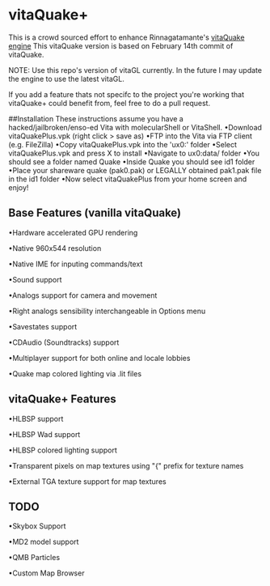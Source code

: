 # vitaQuake+

This is a crowd sourced effort to enhance Rinnagatamante's [vitaQuake engine](https://github.com/Rinnegatamante/vitaQuake)
This vitaQuake version is based on February 14th commit of vitaQuake.

NOTE: Use this repo's version of vitaGL currently. In the future I may update the engine to use the latest vitaGL.

If you add a feature thats not specifc to the project you're working that vitaQuake+ could benefit from, feel free to do a pull request.

##Installation
These instructions assume you have a hacked/jailbroken/enso-ed Vita with molecularShell or VitaShell.
•Download vitaQuakePlus.vpk (right click > save as)
•FTP into the Vita via FTP client (e.g. FileZilla)
•Copy vitaQuakePlus.vpk into the 'ux0:' folder
•Select vitaQuakePlus.vpk and press X to install
•Navigate to ux0:data/ folder
•You should see a folder named Quake
•Inside Quake you should see id1 folder
•Place your shareware quake (pak0.pak) or LEGALLY obtained pak1.pak file in the id1 folder
•Now select vitaQuakePlus from your home screen and enjoy!

## Base Features (vanilla vitaQuake)
•Hardware accelerated GPU rendering

•Native 960x544 resolution

•Native IME for inputing commands/text

•Sound support

•Analogs support for camera and movement

•Right analogs sensibility interchangeable in Options menu

•Savestates support

•CDAudio (Soundtracks) support

•Multiplayer support for both online and locale lobbies

•Quake map colored lighting via .lit files


## vitaQuake+ Features
•HLBSP support

•HLBSP Wad support

•HLBSP colored lighting support

•Transparent pixels on map textures using "{" prefix for texture names

•External TGA texture support for map textures


## TODO
•Skybox Support

•MD2 model support

•QMB Particles

•Custom Map Browser

